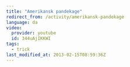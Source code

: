 ```yaml
---
title: "Amerikansk pandekage"
redirect_from: /activity/amerikansk-pandekage
language: da
video:
  provider: youtube
  id: 344uAjIKKWI
tags:
  - trick
last_modified_at: 2013-02-15T08:59:36Z
---
```



